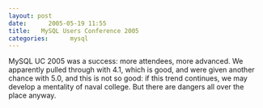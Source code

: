 ```yaml
---
layout: post
date:      2005-05-19 11:55
title:   MySQL Users Conference 2005
categories:      mysql
---
```


MySQL UC 2005 was a success: more attendees, more advanced. We apparently pulled through with 4.1, which is good, and were given another chance with 5.0, and this is not so good: if this trend continues, we may develop a mentality of naval college. But there are dangers all over the place anyway.
